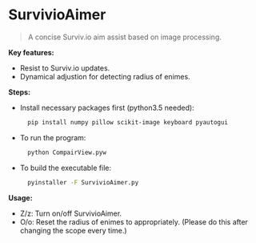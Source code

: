 # SurvivioAimer

> A concise Surviv.io aim assist based on image processing.

**Key features:**

* Resist to Surviv.io updates.
* Dynamical adjustion for detecting radius of enimes.

**Steps:**  

* Install necessary packages first (python3.5 needed):  
  ```bash
	pip install numpy pillow scikit-image keyboard pyautogui
	```

* To run the program:
  ```bash
	python CompairView.pyw
	```

* To build the executable file:
  ```bash
	pyinstaller -F SurvivioAimer.py
	```

**Usage:**
* Z/z: Turn on/off SurvivioAimer.
* O/o: Reset the radius of enimes to appropriately. (Please do this after changing the scope every time.) 


